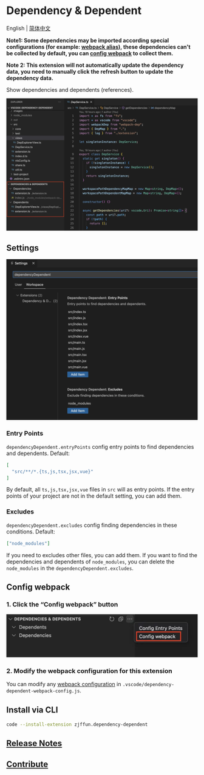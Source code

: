 # Dependency & Dependent

English | [简体中文](./README.zh-CN.md)

**Note1: Some dependencies may be imported according special configurations (for example: [webpack alias](https://webpack.js.org/configuration/resolve/#resolvealias)), these dependencies can't be collected by default, you can [config webpack](#config-webpack) to collect them.**

**Note 2: This extension will not automatically update the dependency data, you need to manually click the refresh button to update the dependency data.**

Show dependencies and dependents (references).

![view](./images/view.webp)

## Settings

<img src="./images/settings.webp" alt="settings" width="550px" />

### Entry Points

`dependencyDependent.entryPoints` config entry points to find dependencies and dependents. Default:

```json
[
  "src/**/*.{ts,js,tsx,jsx,vue}"  
]
```

By default, all `ts,js,tsx,jsx,vue` files in `src` will as entry points. If the entry points of your project are not in the default setting, you can add them.

### Excludes

`dependencyDependent.excludes` config finding dependencies in these conditions. Default:

```json
["node_modules"]
```

If you need to excludes other files, you can add them. If you want to find the dependencies and dependents of `node_modules`, you can delete the `node_modules` in the `dependencyDependent.excludes`.

## Config webpack

### 1. Click the “Config webpack” button

<img src="./images/config-webpack.webp" alt="config webpack" width="550px" />

### 2. Modify the webpack configuration for this extension

You can modify any [webpack configuration](https://webpack.js.org/configuration/) in `.vscode/dependency-dependent-webpack-config.js`.

## Install via CLI

```bash
code --install-extension zjffun.dependency-dependent
```

## [Release Notes](./CHANGELOG.md)

## [Contribute](./CONTRIBUTING.md)
